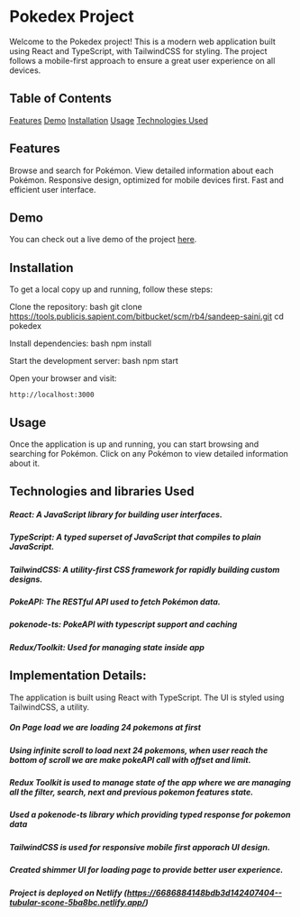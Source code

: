 # Pokedex Project

Welcome to the Pokedex project! This is a modern web application built using React and TypeScript, with TailwindCSS for styling. The project follows a mobile-first approach to ensure a great user experience on all devices.

## Table of Contents

[Features](#features)
[Demo](#demo)
[Installation](#installation)
[Usage](#usage)
[Technologies Used](#technologies-used)


## Features

Browse and search for Pokémon.
View detailed information about each Pokémon.
Responsive design, optimized for mobile devices first.
Fast and efficient user interface.


## Demo


You can check out a live demo of the project [here](https://6686884148bdb3d142407404--tubular-scone-5ba8bc.netlify.app/).

## Installation

To get a local copy up and running, follow these steps:

Clone the repository:
    bash
    git clone https://tools.publicis.sapient.com/bitbucket/scm/rb4/sandeep-saini.git
    cd pokedex
    


Install dependencies:
    bash
    npm install
    


Start the development server:
    bash
    npm start
    


Open your browser and visit:
    
    http://localhost:3000
    


## Usage

Once the application is up and running, you can start browsing and searching for Pokémon. Click on any Pokémon to view detailed information about it.

## Technologies and libraries Used

##### React: A JavaScript library for building user interfaces.
##### TypeScript: A typed superset of JavaScript that compiles to plain JavaScript.
##### TailwindCSS: A utility-first CSS framework for rapidly building custom designs.
##### PokeAPI: The RESTful API used to fetch Pokémon data.
##### pokenode-ts: PokeAPI with typescript support and caching
##### Redux/Toolkit: Used for managing state inside app

## Implementation Details:
The application is built using React with TypeScript. The UI is styled using TailwindCSS, a utility.
##### On Page load we are loading 24 pokemons at first
##### Using infinite scroll to load next 24 pokemons, when user reach the bottom of scroll we are make pokeAPI call with offset and limit.
##### Redux Toolkit is used to manage state of the app where we are managing all the filter, search, next and previous pokemon features state.
##### Used a pokenode-ts library which providing typed response for pokemon data
##### TailwindCSS is used for responsive mobile first apporach UI design.
##### Created shimmer UI for loading page to provide better user experience.
##### Project is deployed on Netlify (https://6686884148bdb3d142407404--tubular-scone-5ba8bc.netlify.app/)